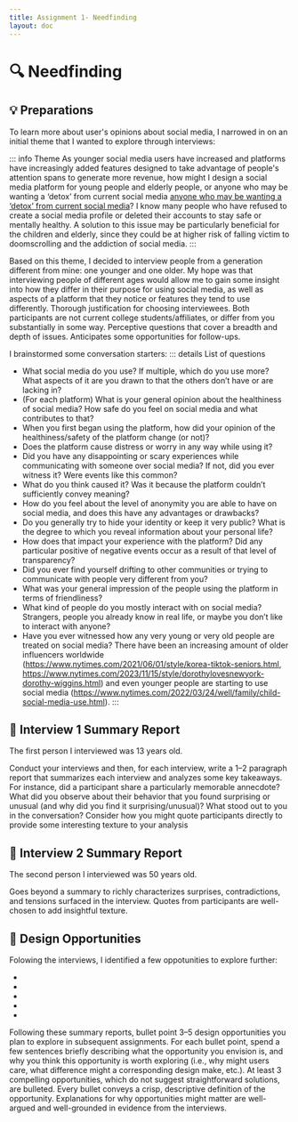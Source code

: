 ```yaml
---
title: Assignment 1- Needfinding
layout: doc
---
```

# 🔍 Needfinding
## 💡 Preparations

To learn more about user's opinions about social media, I narrowed in on an initial theme that I wanted to explore through interviews:


::: info Theme
As younger social media users have increased and platforms have increasingly added features designed to take advantage of people's attention spans to generate more revenue, how might I design a social media platform for young people and elderly people, or anyone who may be wanting a ‘detox’ from current social media [anyone who may be wanting a ‘detox’ from current social media](https://www.nytimes.com/2023/06/29/well/family/social-media-usage-teens.html)? I know many people who have refused to create a social media profile or deleted their accounts to stay safe or mentally healthy. A solution to this issue may be particularly beneficial for the children and elderly, since they could be at higher risk of falling victim to doomscrolling and the addiction of social media.
:::


Based on this theme, I decided to interview people from a generation different from mine: one younger and one older. My hope was that interviewing people of different ages would allow me to gain some insight into how they differ in their purpose for using social media, as well as aspects of a platform that they notice or features they tend to use differently. Thorough justification for choosing interviewees. Both participants are not current college students/affiliates, or differ from you substantially in some way. Perceptive questions that cover a breadth and depth of issues. Anticipates some opportunities for follow-ups.

I brainstormed some conversation starters:
::: details List of questions
- What social media do you use? If multiple, which do you use more? What aspects of it are you drawn to that the others don’t have or are lacking in?
- (For each platform) What is your general opinion about the healthiness of social media? How safe do you feel on social media and what contributes to that?
- When you first began using the platform, how did your opinion of the healthiness/safety of the platform change (or not)?
- Does the platform cause distress or worry in any way while using it?
- Did you have any disappointing or scary experiences while communicating with someone over social media? If not, did you ever witness it? Were events like this common?
- What do you think caused it? Was it because the platform couldn’t sufficiently convey meaning?
- How do you feel about the level of anonymity you are able to have on social media, and does this have any advantages or drawbacks?
- Do you generally try to hide your identity or keep it very public? What is the degree to which you reveal information about your personal life?
- How does that impact your experience with the platform? Did any particular positive of negative events occur as a result of that level of transparency?
- Did you ever find yourself drifting to other communities or trying to communicate with people very different from you?
- What was your general impression of the people using the platform in terms of friendliness?
- What kind of people do you mostly interact with on social media? Strangers, people you already know in real life, or maybe you don’t like to interact with anyone?
- Have you ever witnessed how any very young or very old people are treated on social media? There have been an increasing amount of older influencers worldwide (https://www.nytimes.com/2021/06/01/style/korea-tiktok-seniors.html, https://www.nytimes.com/2023/11/15/style/dorothylovesnewyork-dorothy-wiggins.html) and even younger people are starting to use social media (https://www.nytimes.com/2022/03/24/well/family/child-social-media-use.html).
:::

## 📝 Interview 1 Summary Report

The first person I interviewed was 13 years old.

Conduct your interviews and then, for each interview, write a 1–2 paragraph report that summarizes each interview and analyzes some key takeaways. For instance, did a participant share a particularly memorable annecdote? What did you observe about their behavior that you found surprising or unusual (and why did you find it surprising/unusual)? What stood out to you in the conversation? Consider how you might quote participants directly to provide some interesting texture to your analysis

## 📝 Interview 2 Summary Report

The second person I interviewed was 50 years old.

Goes beyond a summary to richly characterizes surprises, contradictions, and tensions surfaced in the interview. Quotes from participants are well-chosen to add insightful texture.	


## 🚀 Design Opportunities

Folowing the interviews, I identified a few oppotunities to explore further:

-  
- 
- 
- 
- 

Following these summary reports, bullet point 3–5 design opportunities you plan to explore in subsequent assignments. For each bullet point, spend a few sentences briefly describing what the opportunity you envision is, and why you think this opportunity is worth exploring (i.e., why might users care, what difference might a corresponding design make, etc.). At least 3 compelling opportunities, which do not suggest straightforward solutions, are bulleted. Every bullet conveys a crisp, descriptive definition of the opportunity. Explanations for why opportunities might matter are well-argued and well-grounded in evidence from the interviews.	